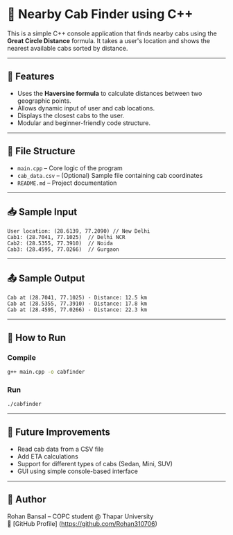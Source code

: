 # 🚖 Nearby Cab Finder using C++

This is a simple C++ console application that finds nearby cabs using the **Great Circle Distance** formula. It takes a user's location and shows the nearest available cabs sorted by distance.

---

## 🔧 Features

- Uses the **Haversine formula** to calculate distances between two geographic points.
- Allows dynamic input of user and cab locations.
- Displays the closest cabs to the user.
- Modular and beginner-friendly code structure.

---

## 📁 File Structure

- `main.cpp` – Core logic of the program
- `cab_data.csv` – (Optional) Sample file containing cab coordinates
- `README.md` – Project documentation

---

## 📥 Sample Input

```
User location: (28.6139, 77.2090) // New Delhi
Cab1: (28.7041, 77.1025)  // Delhi NCR
Cab2: (28.5355, 77.3910)  // Noida
Cab3: (28.4595, 77.0266)  // Gurgaon
```

---

## 📤 Sample Output

```
Cab at (28.7041, 77.1025) - Distance: 12.5 km
Cab at (28.5355, 77.3910) - Distance: 17.8 km
Cab at (28.4595, 77.0266) - Distance: 22.3 km
```

---

## 🚀 How to Run

### Compile
```bash
g++ main.cpp -o cabfinder
```

### Run
```bash
./cabfinder
```

---

## 🧠 Future Improvements

- Read cab data from a CSV file
- Add ETA calculations
- Support for different types of cabs (Sedan, Mini, SUV)
- GUI using simple console-based interface

---

## 📎 Author

Rohan Bansal – COPC student  @ Thapar University  
🔗 [GitHub Profile] (https://github.com/Rohan310706)

